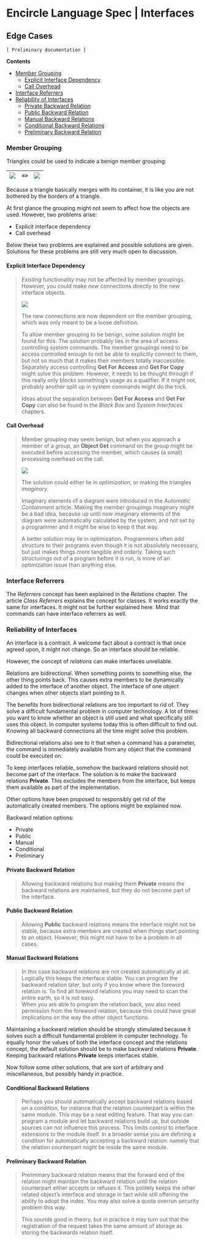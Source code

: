 ﻿Encircle Language Spec | Interfaces
===================================

Edge Cases
----------

`[ Preliminary documentation ]`

__Contents__

- [Member Grouping](#member-grouping)
    - [Explicit Interface Dependency](#explicit-interface-dependency)
    - [Call Overhead](#call-overhead)
- [Interface Referrers](#interface-referrers)
- [Reliability of Interfaces](#reliability-of-interfaces)
    - [Private Backward Relation](#private-backward-relation)
    - [Public Backward Relation](#public-backward-relation)
    - [Manual Backward Relations](#manual-backward-relations)
    - [Conditional Backward Relations](#conditional-backward-relations)
    - [Preliminary Backward Relation](#preliminary-backward-relation)

### Member Grouping

Triangles could be used to indicate a benign member grouping:

| ![](images/3.%20Interfaces%20Edge%20Cases.001.png) | `=>` | ![](images/3.%20Interfaces%20Edge%20Cases.002.png) |
|----------------------------------------------------|------|----------------------------------------------------|

Because a triangle basically merges with its container, it is like you are not bothered by the borders of a triangle.

At first glance the grouping might not seem to affect how the objects are used. However, two problems arise:

- Explicit interface dependency
- Call overhead

Below these two problems are explained and possible solutions are given. Solutions for these problems are still very much open to discussion.

#### Explicit Interface Dependency

> *Existing* functionality may not be affected by member groupings. However, you could make *new* connections directly to the new interface objects.
> 
> ![](images/3.%20Interfaces%20Edge%20Cases.003.png)
> 
> The new connections are now dependent on the member grouping, which was only meant to be a loose definition.
> 
> To allow member grouping to be benign, some solution might be found for this. The solution probably lies in the area of access controlling system commands. The member groupings need to be access controlled enough to not be able to explicitly connect to them, but not so much that it makes their members totally inaccessible. Separately access controlling __Get For Access__ and __Get For Copy__ might solve this problem. However, it needs to be thought through if this really only blocks something’s usage as a qualifier. If it might not, probably another split up in system commands might do the trick.
> 
> Ideas about the separation between __Get For Access__ and __Get For Copy__ can also be found in the *Black Box* and *System Interfaces* chapters.

#### Call Overhead

> Member grouping may seem benign, but when you approach a member of a group, an __Object Get__ command on the group might be executed before accessing the member, which causes (a small) processing overhead on the call.
> 
> ![](images/3.%20Interfaces%20Edge%20Cases.004.png)
> 
> The solution could either lie in *optimization*, or making the triangles *imaginary*.
> 
> Imaginary elements of a diagram were introduced in the *Automatic Containment* article. Making the member groupings imaginary might be a bad idea, because up until now imaginary elements of the diagram were automatically calculated by the system, and not set by a programmer and it might be wise to keep it that way.
> 
> A better solution may lie in optimization. Programmers often add structure to their programs even though it is not absolutely necessary, but just makes things more tangible and orderly. Taking such structurings out of a program before it is run, is more of an optimization issue than anything else.

### Interface Referrers

The *Referrers* concept has been explained in the *Relations* chapter. The article *Class Referrers* explains the concept for classes. It works exactly the same for interfaces. It might not be further explained here. Mind that commands can have interface referrers as well.

### Reliability of Interfaces

An interface is a contract. A welcome fact about a contract is that once agreed upon, it might not change. So an interface should be reliable.

However, the concept of *relations* can make interfaces unreliable.

Relations are bidirectional. When something points to something else, the other thing points back. This causes extra members to be dynamically added to the interface of another object. The interface of one object changes when other objects start pointing to it.

The benefits from bidirectional relations are too important to rid of. They solve a difficult fundamental problem in computer technology. A lot of times you want to know whether an object is still used and what specifically still uses this object. In computer systems today this is often difficult to find out. Knowing all backward connections all the time might solve this problem.

Bidirectional relations also see to it that when a command has a parameter, the command is immediately available from any object that the command could be executed on.

To keep interfaces reliable, somehow the backward relations should not become part of the interface. The solution is to make the backward relations __Private__. This excludes the members from the interface, but keeps them available as part of the implementation. 

Other options have been proposed to responsibly get rid of the automatically created members. The options might be explained now.

Backward relation options:

- Private
- Public
- Manual
- Conditional 
- Preliminary

#### Private Backward Relation

> Allowing backward relations but making them __Private__ means the backward relations are maintained, but they do not become part of the interface.

#### Public Backward Relation

> Allowing __Public__ backward relations means the interface might not be stable, because extra members are created when things start pointing to an object. However, this might not have to be a problem in all cases.

#### Manual Backward Relations

> In this case backward relations are not created automatically at all. Logically this keeps the interface stable. You can program the backward relation later, but only if you know where the foreword relation is. To find all foreword relations you may need to scan the entire earth, so it is not easy.  
When you are able to program the relation back, you also need permission from the foreword relation, because this could have great implications on the way the other object functions.

Maintaining a backward relation should be strongly stimulated because it solves such a difficult fundamental problem in computer technology. To equally honor the values of both the interface concept and the relations concept, the default solution should be to make backward relations __Private__. Keeping backward relations __Private__ keeps interfaces stable.

Now follow some other solutions, that are sort of arbitrary and miscellaneous, but possibly handy in practice.

#### Conditional Backward Relations

> Perhaps you should automatically accept backward relations based on a condition, for instance that the relation counterpart is within the same module. This may be a neat editing feature. That way you can program a module and let backward relations build up, but outside sources can not influence this process. This limits control to interface extensions to the module itself. In a broader sense you are defining a condition for automatically accepting a backward relation: namely that the relation counterpart might be inside the same module.

#### Preliminary Backward Relation

> Preliminary backward relation means that the forward end of the relation might maintain the backward relation until the relation counterpart either accepts or refuses it. This politely keeps the other related object’s interface and storage in tact while still offering the ability to adopt the index. You may also solve a quota overrun security problem this way.
>
> This sounds good in theory, but in practice it may turn out that the registration of the request takes the same amount of storage as storing the backwards relation itself.